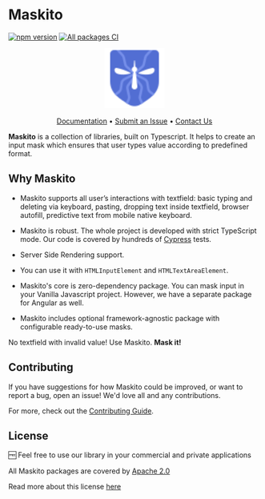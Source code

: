 # Maskito

[![npm version](https://img.shields.io/npm/v/@maskito/core.svg)](https://npmjs.com/package/@maskito/core)
[![All packages CI](https://github.com/tinkoff/maskito/actions/workflows/build.yml/badge.svg?branch=main)](https://github.com/tinkoff/maskito/actions/workflows/build.yml)

<p align="center">
    <img src="projects/demo/src/assets/icons/maskito.svg" alt="Maskito logo" height="120px">
</p>

<p align="center">
    <a href="https://tinkoff.github.io/maskito">Documentation</a> •
    <a href="https://github.com/Tinkoff/maskito/issues/new/choose">Submit an Issue</a> •
    <a href="https://t.me/taiga_ui">Contact Us</a>
</p>

**Maskito** is a collection of libraries, built on Typescript. It helps to create an input mask which ensures that user
types value according to predefined format.

## Why Maskito

- Maskito supports all user’s interactions with textfield: basic typing and deleting via keyboard, pasting, dropping
  text inside textfield, browser autofill, predictive text from mobile native keyboard.

- Maskito is robust. The whole project is developed with strict TypeScript mode. Our code is covered by hundreds of
  [Cypress](https://www.cypress.io) tests.

- Server Side Rendering support.

- You can use it with `HTMLInputElement` and `HTMLTextAreaElement`.

- Maskito's core is zero-dependency package. You can mask input in your Vanilla Javascript project. However, we have a
  separate package for Angular as well.

- Maskito includes optional framework-agnostic package with configurable ready-to-use masks.

No textfield with invalid value! Use Maskito. **Mask it!**

## Contributing

If you have suggestions for how Maskito could be improved, or want to report a bug, open an issue! We'd love all and any
contributions.

For more, check out the [Contributing Guide](CONTRIBUTING.md).

## License

🆓 Feel free to use our library in your commercial and private applications

All Maskito packages are covered by [Apache 2.0](/LICENSE)

Read more about this license [here](https://choosealicense.com/licenses/apache-2.0/)
